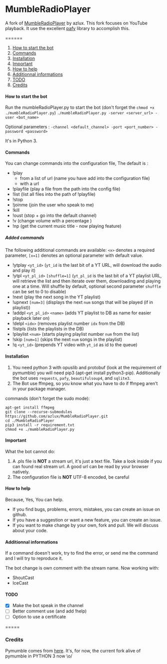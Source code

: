 # MumbleRadioPlayer
A fork of [MumbleRadioPlayer](https://github.com/azlux/MumbleRadioPlayer) by azlux. This fork focuses on YouTube playback. It use the excellent [pafy](https://github.com/mps-youtube/pafy) library to accomplish this.

======

1. [How to start the bot](#how-to-start-the-bot)
2. [Commands](#commands)
3. [Installation](#installation)
4. [Important](#important)
5. [How to help](#how-to-help)
6. [Additionnal informations](#additionnal-informations)
7. [TODO](#todo)
8. [Credits](#credits)

#### How to start the bot
Run the mumbleRadioPlayer.py to start the bot (don't forget the `chmod +x ./mumbleRadioPlayer.py`)
`
./mumbleRadioPlayer.py -server <server_url> -user <bot_name>
`

Optional parameters :
`
-channel <default_channel>
-port <port_number>
-password <password>
`

It's in Python 3.

#### Commands
You can change commands into the configuration file, The default is :
- !play
   - from a list of url (name you have add into the configuration file)
   - with a url
- !playfile (play a file from the path into the config file)
- !list (list all files into the path of !playfile)
- !stop
- !joinme (join the user who speak to me)
- !kill
- !oust (stop + go into the default channel)
- !v <number> (change volume with a percentage )
- !np (get the current music title - now playing feature)
##### Added commands
The following additional commands are available: 
`<x>` denotes a required parameter, `[x=1]` denotes an optional parameter with default value.
- !ytplay `<yt_id>` (`yt_id` is the last bit of a YT URL, will download the audio and play it)
- !ytpl `<yt_pl_id>` `[shuffle=1]` (`yt_pl_id` is the last bit of a YT playlist URL, will retrieve the list and then iterate over them, downloading and playing one at a time. Will shuffle by default, optional second parameter `shuffle` can be set to 0 to disable)
- !next (play the next song in the YT playlist)
- !upnext `[num=3]` (displays the next `num` songs that will be played (if in playlist))
- !addpl `<yt_pl_id>` `<name>` (adds YT playlist to DB as name for easier playback later on)
- !delpl `<idx>` (removes playlist number `idx` from the DB)
- !listpls (lists the playlists in the DB)
- !playlist `<num>` (starts playing playlist number `num` from the list)
- !skip `[num=1]` (skips the next `num` songs in the playlist)
- !q `<yt_id>` (prepends YT video with `yt_id` as id to the queue)

#### Installation
1. You need python 3 with opuslib and protobuf (look at the requirement of pymumble)
you will need pip3 (apt-get install python3-pip). Additionally the bot uses `requests`, `pafy`, `beautifulsoup4`, and `sqlite3`.
2. The Bot use ffmpeg, so you know what you have to do if ffmpeg aren't in your package manager.

commands (don't forget the sudo mode):
```
apt-get install ffmpeg
git clone --recurse-submodules https://github.com/azlux/MumbleRadioPlayer.git
cd ./MumbleRadioPlayer
pip3 install -r requirement.txt
chmod +x ./mumbleRadioPlayer.py
```

#### Important
What the bot cannot do:

1. A .pls file is **NOT** a stream url, it's just a text file. Take a look inside if you can found real stream url. A good url can be read by your browser natively.
2. The configuration file is **NOT** UTF-8 encoded, be careful

#### How to help
Because, Yes, You can help.
- If you find bugs, problems, errors, mistakes, you can create an issue on github.
- If you have a suggestion or want a new feature, you can create an issue.
- If you want to make change by your own, fork and pull. We will discuss about your code.

#### Additionnal informations
If a command doesn't work, try to find the error, or send me the command and I will try to reproduce it.

The bot change is own comment with the stream name. Now working with:
- ShoutCast
- IceCast

#### TODO
- [x] Make the bot speak in the channel
- [ ] Better comment use (and add !help)
- [ ] Option to use a certificate

=====
### Credits
Pymumble comes from [here](https://github.com/azlux/pymumble). It's, for now, the current fork alive of pymumble in PYTHON 3 now \o/
